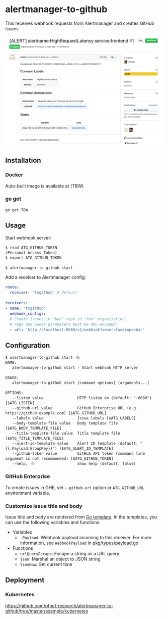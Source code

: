 # alertmanager-to-github

This receives webhook requests from Alertmanager and creates GitHub issues.

![Screenshot](doc/screenshot.png)

## Installation

### Docker

Auto-built image is available at (TBW)

### go get

```
go get TBW
```

## Usage

Start webhook server:

```
$ read ATG_GITHUB_TOKEN
(Personal Access Token)
$ export ATG_GITHUB_TOKEN

$ alertmanager-to-github start
```

Add a receiver to Alertmanager config:

```yaml
route:
  receiver: 'togithub' # default

receivers:
- name: "togithub"
  webhook_configs:
  # Create issues in "bar" repo in "foo" organization.
  # repo and owner parameters must be URL-encoded.
  - url: 'http://localhost:8080/v1/webhook?owner=foo&repo=bar'
```

## Configuration

```
$ alertmanager-to-github start -h
NAME:
   alertmanager-to-github start - Start webhook HTTP server

USAGE:
   alertmanager-to-github start [command options] [arguments...]

OPTIONS:
   --listen value               HTTP listen on (default: ":8080") [$ATG_LISTEN]
   --github-url value           GitHub Enterprise URL (e.g. https://github.example.com) [$ATG_GITHUB_URL]
   --labels value               Issue labels [$ATG_LABELS]
   --body-template-file value   Body template file [$ATG_BODY_TEMPLATE_FILE]
   --title-template-file value  Title template file [$ATG_TITLE_TEMPLATE_FILE]
   --alert-id-template value    Alert ID template (default: "{{.Payload.GroupKey}}") [$ATG_ALERT_ID_TEMPLATE]
   --github-token value         GitHub API token (command line argument is not recommended) [$ATG_GITHUB_TOKEN]
   --help, -h                   show help (default: false)
```

### GitHub Enterprise

To create issues in GHE, set `--github-url` option or `ATG_GITHUB_URL` environment variable.

### Customize issue title and body

Issue title and body are rendered from [Go template](https://golang.org/pkg/text/template/). In the templates, you can use the following variables and functions.

* Variables
    * `.Payload`: Webhook payload incoming to this receiver. For more information, see `WebhookPayload` in [pkg/types/payload.go](https://github.com/pfnet-research/alertmanager-to-github/blob/master/pkg/types/payload.go)
* Functions
    * `urlQueryEscape`: Escape a string as a URL query
    * `json`: Marshal an object to JSON string
    * `timeNow`: Get current time

## Deployment

### Kubernetes

https://github.com/pfnet-research/alertmanager-to-github/tree/master/example/kubernetes

